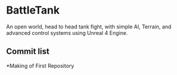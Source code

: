 # BattleTank

An open world, head to head tank fight, with simple AI, Terrain, and advanced control systems using Unreal 4 Engine.



## Commit list
*Making of First Repository 
